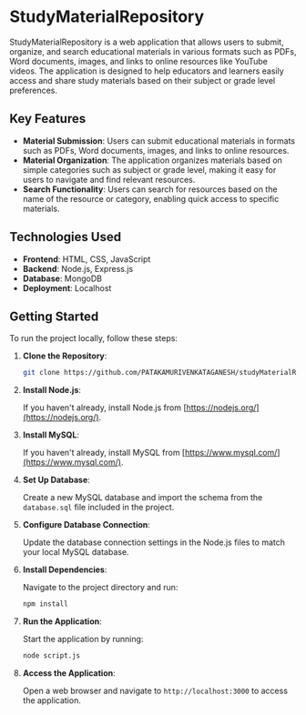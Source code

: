 # StudyMaterialRepository

StudyMaterialRepository is a web application that allows users to submit, organize, and search educational materials in various formats such as PDFs, Word documents, images, and links to online resources like YouTube videos. The application is designed to help educators and learners easily access and share study materials based on their subject or grade level preferences.

## Key Features

- **Material Submission**: Users can submit educational materials in formats such as PDFs, Word documents, images, and links to online resources.
- **Material Organization**: The application organizes materials based on simple categories such as subject or grade level, making it easy for users to navigate and find relevant resources.
- **Search Functionality**: Users can search for resources based on the name of the resource or category, enabling quick access to specific materials.

## Technologies Used

- **Frontend**: HTML, CSS, JavaScript
- **Backend**: Node.js, Express.js
- **Database**: MongoDB
- **Deployment**: Localhost

## Getting Started

To run the project locally, follow these steps:

1. **Clone the Repository**:

   ```bash
   git clone https://github.com/PATAKAMURIVENKATAGANESH/studyMaterialRepository.git
   ```

2. **Install Node.js**:

   If you haven't already, install Node.js from [https://nodejs.org/](https://nodejs.org/).

3. **Install MySQL**:

   If you haven't already, install MySQL from [https://www.mysql.com/](https://www.mysql.com/).

4. **Set Up Database**:

   Create a new MySQL database and import the schema from the `database.sql` file included in the project.

5. **Configure Database Connection**:

   Update the database connection settings in the Node.js files to match your local MySQL database.

6. **Install Dependencies**:

   Navigate to the project directory and run:

   ```bash
   npm install
   ```

7. **Run the Application**:

   Start the application by running:

   ```bash
   node script.js
   ```

8. **Access the Application**:

   Open a web browser and navigate to `http://localhost:3000` to access the application.
